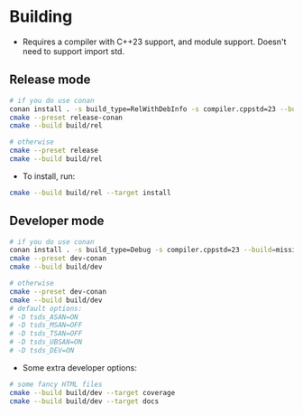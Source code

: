 # Building

- Requires a compiler with C++23 support, and module support. Doesn't need to
support import std.

## Release mode

```sh
# if you do use conan
conan install . -s build_type=RelWithDebInfo -s compiler.cppstd=23 --build=missing
cmake --preset release-conan
cmake --build build/rel
```

```sh
# otherwise
cmake --preset release
cmake --build build/rel
```

- To install, run:

```sh
cmake --build build/rel --target install
```

## Developer mode

```sh
# if you do use conan
conan install . -s build_type=Debug -s compiler.cppstd=23 --build=missing
cmake --preset dev-conan
cmake --build build/dev
```

```sh
# otherwise
cmake --preset dev-conan 
cmake --build build/dev
# default options:
# -D tsds_ASAN=ON
# -D tsds_MSAN=OFF
# -D tsds_TSAN=OFF
# -D tsds_UBSAN=ON
# -D tsds_DEV=ON
```

- Some extra developer options:

```sh
# some fancy HTML files
cmake --build build/dev --target coverage
cmake --build build/dev --target docs
```
